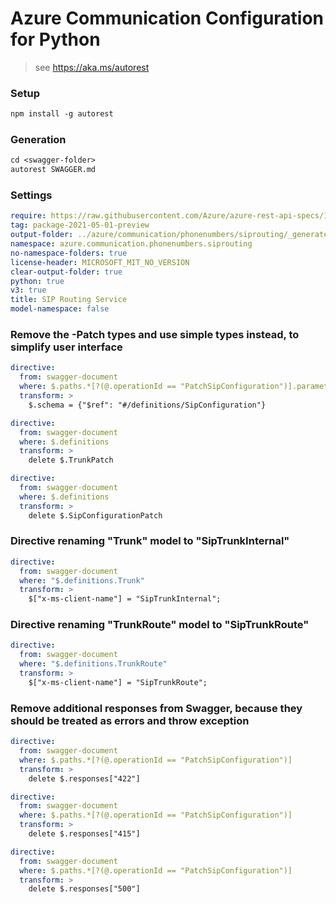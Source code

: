 # Azure Communication Configuration for Python

> see https://aka.ms/autorest

### Setup
```ps
npm install -g autorest
```

### Generation
```ps
cd <swagger-folder>
autorest SWAGGER.md
```

### Settings
``` yaml
require: https://raw.githubusercontent.com/Azure/azure-rest-api-specs/15d66311cc2b64f04692fdf021d1b235b538e1bc/specification/communication/data-plane/SipRouting/readme.md
tag: package-2021-05-01-preview
output-folder: ../azure/communication/phonenumbers/siprouting/_generated
namespace: azure.communication.phonenumbers.siprouting
no-namespace-folders: true
license-header: MICROSOFT_MIT_NO_VERSION
clear-output-folder: true
python: true
v3: true
title: SIP Routing Service
model-namespace: false
```

### Remove the -Patch types and use simple types instead, to simplify user interface
``` yaml
directive:
  from: swagger-document
  where: $.paths.*[?(@.operationId == "PatchSipConfiguration")].parameters..[?(@.description == "Configuration patch.")]
  transform: >
    $.schema = {"$ref": "#/definitions/SipConfiguration"}
```

``` yaml
directive:
  from: swagger-document
  where: $.definitions
  transform: >
    delete $.TrunkPatch
```

``` yaml
directive:
  from: swagger-document
  where: $.definitions
  transform: >
    delete $.SipConfigurationPatch
```

### Directive renaming "Trunk" model to "SipTrunkInternal"
``` yaml
directive:
  from: swagger-document
  where: "$.definitions.Trunk"
  transform: >
    $["x-ms-client-name"] = "SipTrunkInternal";
```

### Directive renaming "TrunkRoute" model to "SipTrunkRoute"
``` yaml
directive:
  from: swagger-document
  where: "$.definitions.TrunkRoute"
  transform: >
    $["x-ms-client-name"] = "SipTrunkRoute";
```

### Remove additional responses from Swagger, because they should be treated as errors and throw exception
``` yaml
directive:
  from: swagger-document
  where: $.paths.*[?(@.operationId == "PatchSipConfiguration")]
  transform: >
    delete $.responses["422"]
```

``` yaml
directive:
  from: swagger-document
  where: $.paths.*[?(@.operationId == "PatchSipConfiguration")]
  transform: >
    delete $.responses["415"]
```

``` yaml
directive:
  from: swagger-document
  where: $.paths.*[?(@.operationId == "PatchSipConfiguration")]
  transform: >
    delete $.responses["500"]
```